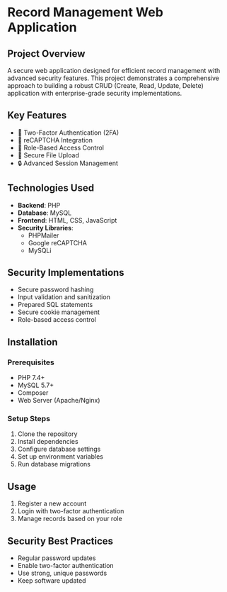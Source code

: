 # Record Management Web Application

## Project Overview
A secure web application designed for efficient record management with advanced security features. This project demonstrates a comprehensive approach to building a robust CRUD (Create, Read, Update, Delete) application with enterprise-grade security implementations.

## Key Features
- 🔐 Two-Factor Authentication (2FA)
- 🤖 reCAPTCHA Integration
- 👥 Role-Based Access Control
- 📁 Secure File Upload
- 🔒 Advanced Session Management

## Technologies Used
- **Backend**: PHP
- **Database**: MySQL
- **Frontend**: HTML, CSS, JavaScript
- **Security Libraries**: 
  - PHPMailer
  - Google reCAPTCHA
  - MySQLi

## Security Implementations
- Secure password hashing
- Input validation and sanitization
- Prepared SQL statements
- Secure cookie management
- Role-based access control

## Installation

### Prerequisites
- PHP 7.4+
- MySQL 5.7+
- Composer
- Web Server (Apache/Nginx)

### Setup Steps
1. Clone the repository
2. Install dependencies
3. Configure database settings
4. Set up environment variables
5. Run database migrations

## Usage
1. Register a new account
2. Login with two-factor authentication
3. Manage records based on your role

## Security Best Practices
- Regular password updates
- Enable two-factor authentication
- Use strong, unique passwords
- Keep software updated

